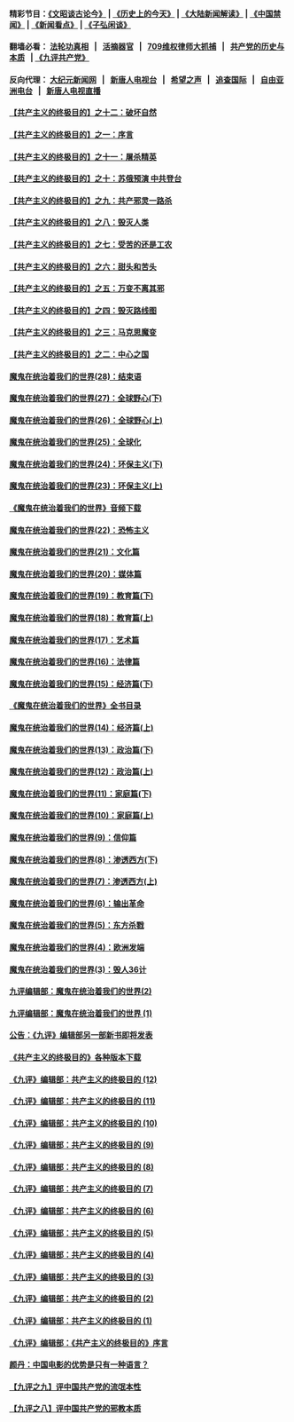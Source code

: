 #### 精彩节目：[《文昭谈古论今》](http://134.209.198.168/wenzhao) | [《历史上的今天》](http://134.209.198.168/today-in-history) | [《大陆新闻解读》](http://134.209.198.168/ntdtv-comedy) | [《中国禁闻》](http://134.209.198.168/ntdtv-news) | [《新闻看点》](http://134.209.198.168/news-insight) | [《子弘闲谈》](http://134.209.198.168/zihongxiantan/) 

  #### 翻墙必看： [法轮功真相](http://134.209.198.168:10000/videos/truth.html) &nbsp;&nbsp;|&nbsp;&nbsp; [活摘器官](http://134.209.198.168:10000/videos/res/Organs/) &nbsp;&nbsp;|&nbsp;&nbsp; [709维权律师大抓捕](http://134.209.198.168:10000/videos/709/) &nbsp;&nbsp;|&nbsp;&nbsp; [共产党的历史与本质](http://134.209.198.168:10000/videos/ccp.html) &nbsp;&nbsp;| [《九评共产党》](http://134.209.198.168:10000/videos/jiuping/) 

#### 反向代理： [大纪元新闻网](http://134.209.198.168:10080/) &nbsp;&nbsp;|&nbsp;&nbsp; [新唐人电视台](http://134.209.198.168:8000/) &nbsp;&nbsp;|&nbsp;&nbsp; [希望之声](http://134.209.198.168:8200/) &nbsp;&nbsp;|&nbsp;&nbsp; [追查国际](http://134.209.198.168:10010/) &nbsp;&nbsp;|&nbsp;&nbsp; [自由亚洲电台](http://134.209.198.168:9800/) &nbsp;&nbsp;|&nbsp;&nbsp; [新唐人电视直播](http://134.209.198.168/) 

#### [【共产主义的终极目的】之十二：破坏自然](../pages/nsc422/n11135214.md?t=03270336) 

#### [【共产主义的终极目的】之一：序言](../pages/nsc422/n11086077.md?t=03270336) 

#### [【共产主义的终极目的】之十一：屠杀精英](../pages/nsc422/n11118442.md?t=03270336) 

#### [【共产主义的终极目的】之十：苏俄预演 中共登台](../pages/nsc422/n11118424.md?t=03270336) 

#### [【共产主义的终极目的】之九：共产邪灵一路杀](../pages/nsc422/n11114139.md?t=03270336) 

#### [【共产主义的终极目的】之八：毁灭人类](../pages/nsc422/n11108503.md?t=03270336) 

#### [【共产主义的终极目的】之七：受苦的还是工农](../pages/nsc422/n11101809.md?t=03270336) 

#### [【共产主义的终极目的】之六：甜头和苦头](../pages/nsc422/n11096971.md?t=03270336) 

#### [【共产主义的终极目的】之五：万变不离其邪](../pages/nsc422/n11091285.md?t=03270336) 

#### [【共产主义的终极目的】之四：毁灭路线图](../pages/nsc422/n11086284.md?t=03270336) 

#### [【共产主义的终极目的】之三：马克思魔变](../pages/nsc422/n11061941.md?t=03270336) 

#### [【共产主义的终极目的】之二：中心之国](../pages/nsc422/n11047728.md?t=03270336) 

#### [魔鬼在统治着我们的世界(28)：结束语](../pages/nsc422/n10936246.md?t=03270336) 

#### [魔鬼在统治着我们的世界(27)：全球野心(下)](../pages/nsc422/n10928319.md?t=03270336) 

#### [魔鬼在统治着我们的世界(26)：全球野心(上)](../pages/nsc422/n10900318.md?t=03270336) 

#### [魔鬼在统治着我们的世界(25)：全球化](../pages/nsc422/n10788205.md?t=03270336) 

#### [魔鬼在统治着我们的世界(24)：环保主义(下)](../pages/nsc422/n10695307.md?t=03270336) 

#### [魔鬼在统治着我们的世界(23)：环保主义(上)](../pages/nsc422/n10688613.md?t=03270336) 

#### [《魔鬼在统治着我们的世界》音频下载](../pages/nsc422/n10635553.md?t=03270336) 

#### [魔鬼在统治着我们的世界(22)：恐怖主义](../pages/nsc422/n10614727.md?t=03270336) 

#### [魔鬼在统治着我们的世界(21)：文化篇](../pages/nsc422/n10597706.md?t=03270336) 

#### [魔鬼在统治着我们的世界(20)：媒体篇](../pages/nsc422/n10586579.md?t=03270336) 

#### [魔鬼在统治着我们的世界(19)：教育篇(下)](../pages/nsc422/n10564808.md?t=03270336) 

#### [魔鬼在统治着我们的世界(18)：教育篇(上)](../pages/nsc422/n10526970.md?t=03270336) 

#### [魔鬼在统治着我们的世界(17)：艺术篇](../pages/nsc422/n10499093.md?t=03270336) 

#### [魔鬼在统治着我们的世界(16)：法律篇](../pages/nsc422/n10485969.md?t=03270336) 

#### [魔鬼在统治着我们的世界(15)：经济篇(下)](../pages/nsc422/n10469975.md?t=03270336) 

#### [《魔鬼在统治着我们的世界》全书目录](../pages/nsc422/n10464261.md?t=03270336) 

#### [魔鬼在统治着我们的世界(14)：经济篇(上)](../pages/nsc422/n10457370.md?t=03270336) 

#### [魔鬼在统治着我们的世界(13)：政治篇(下)](../pages/nsc422/n10448270.md?t=03270336) 

#### [魔鬼在统治着我们的世界(12)：政治篇(上)](../pages/nsc422/n10444576.md?t=03270336) 

#### [魔鬼在统治着我们的世界(11)：家庭篇(下)](../pages/nsc422/n10440961.md?t=03270336) 

#### [魔鬼在统治着我们的世界(10)：家庭篇(上)](../pages/nsc422/n10435448.md?t=03270336) 

#### [魔鬼在统治着我们的世界(9)：信仰篇](../pages/nsc422/n10432159.md?t=03270336) 

#### [魔鬼在统治着我们的世界(8)：渗透西方(下)](../pages/nsc422/n10429603.md?t=03270336) 

#### [魔鬼在统治着我们的世界(7)：渗透西方(上)](../pages/nsc422/n10426013.md?t=03270336) 

#### [魔鬼在统治着我们的世界(6)：输出革命](../pages/nsc422/n10421536.md?t=03270336) 

#### [魔鬼在统治着我们的世界(5)：东方杀戮](../pages/nsc422/n10417707.md?t=03270336) 

#### [魔鬼在统治着我们的世界(4)：欧洲发端](../pages/nsc422/n10414890.md?t=03270336) 

#### [魔鬼在统治着我们的世界(3)：毁人36计](../pages/nsc422/n10411583.md?t=03270336) 

#### [九评编辑部：魔鬼在统治着我们的世界(2)](../pages/nsc422/n10410036.md?t=03270336) 

#### [九评编辑部：魔鬼在统治着我们的世界 (1)](../pages/nsc422/n10406825.md?t=03270336) 

#### [公告：《九评》编辑部另一部新书即将发表](../pages/nsc422/n10405104.md?t=03270336) 

#### [《共产主义的终极目的》各种版本下载](../pages/nsc422/n10022138.md?t=03270336) 

#### [《九评》编辑部：共产主义的终极目的 (12)](../pages/nsc422/n9933272.md?t=03270336) 

#### [《九评》编辑部：共产主义的终极目的 (11)](../pages/nsc422/n9924973.md?t=03270336) 

#### [《九评》编辑部：共产主义的终极目的 (10)](../pages/nsc422/n9920883.md?t=03270336) 

#### [《九评》编辑部：共产主义的终极目的 (9)](../pages/nsc422/n9916363.md?t=03270336) 

#### [《九评》编辑部：共产主义的终极目的 (8)](../pages/nsc422/n9912488.md?t=03270336) 

#### [《九评》编辑部：共产主义的终极目的 (7)](../pages/nsc422/n9901176.md?t=03270336) 

#### [《九评》编辑部：共产主义的终极目的 (6)](../pages/nsc422/n9899359.md?t=03270336) 

#### [《九评》编辑部：共产主义的终极目的 (5)](../pages/nsc422/n9893174.md?t=03270336) 

#### [《九评》编辑部：共产主义的终极目的 (4)](../pages/nsc422/n9891246.md?t=03270336) 

#### [《九评》编辑部：共产主义的终极目的 (3)](../pages/nsc422/n9879879.md?t=03270336) 

#### [《九评》编辑部：共产主义的终极目的 (2)](../pages/nsc422/n9876205.md?t=03270336) 

#### [《九评》编辑部：共产主义的终极目的 (1)](../pages/nsc422/n9865857.md?t=03270336) 

#### [《九评》编辑部：《共产主义的终极目的》序言](../pages/nsc422/n9862666.md?t=03270336) 

#### [颜丹：中国电影的优势是只有一种语言？](../pages/nsc422/n9583062.md?t=03270336) 

#### [【九评之九】评中国共产党的流氓本性](../pages/nsc422/n737542.md?t=03270336) 

#### [【九评之八】评中国共产党的邪教本质](../pages/nsc422/n735942.md?t=03270336) 

